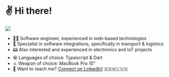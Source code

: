 # ✌️ Hi there!
![](https://media.giphy.com/media/8Iv5lqKwKsZ2g/giphy.gif)

- 🧑‍💻 Software engineer, experienced in web-based technologies
- 🔗 Specialist in software integrations, specifically in transport & logistics
- 📟 Also interested and experienced in electronics and IoT projects
- ㊙️ Languages of choice: Typescript & Dart
- ⚔️ Weapon of choice: MacBook Pro 15"
- 🚀 Want to reach me? [Connect on LinkedIn!](https://www.linkedin.com/in/jonasweidner/) 🇩🇪🇳🇱🇺🇸
